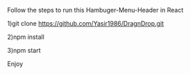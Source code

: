 Follow the steps to run this Hambuger-Menu-Header in React

1)git clone https://github.com/Yasir1986/DragnDrop.git

2)npm install

3)npm start

Enjoy 
